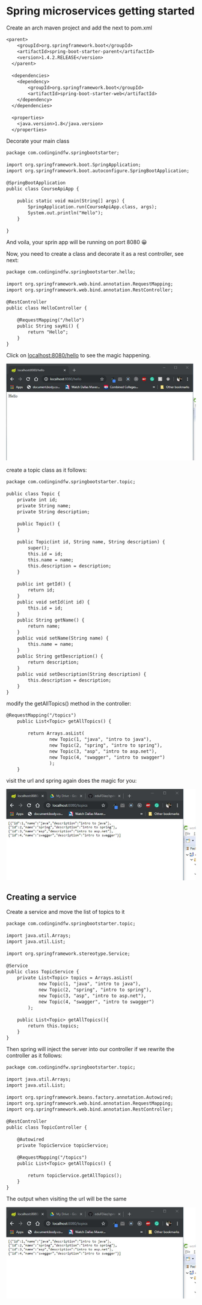 # Spring microservices getting started
Create an arch maven project and add the next to pom.xml
```
<parent>
  	<groupId>org.springframework.boot</groupId>
  	<artifactId>spring-boot-starter-parent</artifactId>
  	<version>1.4.2.RELEASE</version>
  </parent>
  
  <dependencies>
	<dependency>
		<groupId>org.springframework.boot</groupId>
  		<artifactId>spring-boot-starter-web</artifactId>
  	</dependency>
  </dependencies>
  
  <properties>
  	<java.version>1.8</java.version>
  </properties>
```
Decorate your main class
```
package com.codingindfw.springbootstarter;

import org.springframework.boot.SpringApplication;
import org.springframework.boot.autoconfigure.SpringBootApplication;

@SpringBootApplication
public class CourseApiApp {
	
	public static void main(String[] args) {
		SpringApplication.run(CourseApiApp.class, args);
		System.out.println("Hello");
	}

}
```
And voila, your sprin app will be running on port 8080 😀

Now, you need to create a class and decorate it as a rest controller, see next:

```
package com.codingindfw.springbootstarter.hello;

import org.springframework.web.bind.annotation.RequestMapping;
import org.springframework.web.bind.annotation.RestController;

@RestController
public class HelloController {

	@RequestMapping("/hello")
	public String sayHi() {
		return "Hello";
	}
}
```

Click on [localhost:8080/hello](https://localhost:8080/hello) to see the magic happening.

![alt](images/browser-hello.jpg)

create a topic class as it follows:
```
package com.codingindfw.springbootstarter.topic;

public class Topic {
	private int id;
	private String name;
	private String description;
	
	public Topic() {
	}
	
	public Topic(int id, String name, String description) {
		super();
		this.id = id;
		this.name = name;
		this.description = description;
	}
	
	public int getId() {
		return id;
	}
	public void setId(int id) {
		this.id = id;
	}
	public String getName() {
		return name;
	}
	public void setName(String name) {
		this.name = name;
	}
	public String getDescription() {
		return description;
	}
	public void setDescription(String description) {
		this.description = description;
	}
}
```
modify the getAllTopics() method in the controller:

```
@RequestMapping("/topics")
	public List<Topic> getAllTopics() {
		
		return Arrays.asList(
				new Topic(1, "java", "intro to java"),
				new Topic(2, "spring", "intro to spring"),
				new Topic(3, "asp", "intro to asp.net"),
				new Topic(4, "swagger", "intro to swagger")
				);
	}
```
visit the url and spring again does the magic for you:

![alt](images/topic-controller-Get-all-topics.jpg)

## Creating a service

Create a service and move the list of topics to it
```
package com.codingindfw.springbootstarter.topic;

import java.util.Arrays;
import java.util.List;

import org.springframework.stereotype.Service;

@Service
public class TopicService {
	private List<Topic> topics = Arrays.asList(
			new Topic(1, "java", "intro to java"),
			new Topic(2, "spring", "intro to spring"),
			new Topic(3, "asp", "intro to asp.net"),
			new Topic(4, "swagger", "intro to swagger")
		);
	
	public List<Topic> getAllTopics(){
		return this.topics;
	} 
}

```
Then spring will inject the server into our controller if we rewrite the controller as it follows:
```
package com.codingindfw.springbootstarter.topic;

import java.util.Arrays;
import java.util.List;

import org.springframework.beans.factory.annotation.Autowired;
import org.springframework.web.bind.annotation.RequestMapping;
import org.springframework.web.bind.annotation.RestController;

@RestController
public class TopicController {
	
	@Autowired
	private TopicService topicService;
	
	@RequestMapping("/topics")
	public List<Topic> getAllTopics() {
		
		return topicService.getAllTopics(); 
	}
}

```

The output when visiting the url will be the same

![alt](images/topic-controller-Get-all-topics.jpg)